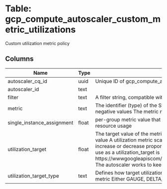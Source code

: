 
# Table: gcp_compute_autoscaler_custom_metric_utilizations
Custom utilization metric policy
## Columns
| Name        | Type           | Description  |
| ------------- | ------------- | -----  |
|autoscaler_cq_id|uuid|Unique ID of gcp_compute_autoscalers table (FK)|
|autoscaler_id|text||
|filter|text|A filter string, compatible with a Stackdriver Monitoring filter string|
|metric|text|The identifier (type) of the Stackdriver Monitoring metric The metric cannot have negative values  The metric must have a value type of INT64 or DOUBLE|
|single_instance_assignment|float|per-group metric value that represents the total amount of work to be done or resource usage|
|utilization_target|float|The target value of the metric that autoscaler maintains This must be a positive value A utilization metric scales number of virtual machines handling requests to increase or decrease proportionally to the metric  For example, a good metric to use as a utilization_target is https://wwwgoogleapiscom/compute/v1/instance/network/received_bytes_count The autoscaler works to keep this value constant for each of the instances|
|utilization_target_type|text|Defines how target utilization value is expressed for a Stackdriver Monitoring metric Either GAUGE, DELTA_PER_SECOND, or DELTA_PER_MINUTE|
